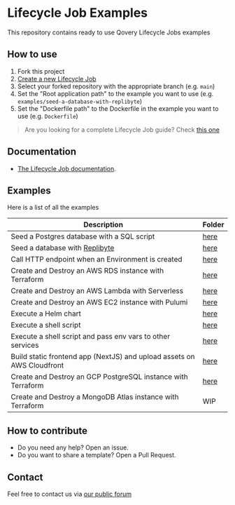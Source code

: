 # Lifecycle Job Examples

This repository contains ready to use Qovery Lifecycle Jobs examples

## How to use

1. Fork this project
2. [Create a new Lifecycle Job](https://hub.qovery.com/docs/using-qovery/configuration/lifecycle-job/)
3. Select your forked repository with the appropriate branch (e.g. `main`)
4. Set the "Root application path" to the example you want to use (e.g. `examples/seed-a-database-with-replibyte`)
5. Set the "Dockerfile path" to the Dockerfile in the example you want to use (e.g. `Dockerfile`)

> Are you looking for a complete Lifecycle Job guide?
> Check [this one](https://hub.qovery.com/guides/tutorial/how-to-use-lifecycle-job-to-deploy-any-kind-of-resources/)

## Documentation

- [The Lifecycle Job documentation](https://hub.qovery.com/docs/using-qovery/configuration/lifecycle-job/).

## Examples

Here is a list of all the examples

| Description                                                            | Folder                                                              |
|------------------------------------------------------------------------|---------------------------------------------------------------------|
| Seed a Postgres database with a SQL script                             | [here](/examples/seed-postgres-database-with-sql-script)            |
| Seed a database with [Replibyte](https://github.com/Qovery/Replibyte)  | [here](/examples/seed-database-with-replibyte)                      |
| Call HTTP endpoint when an Environment is created                      | [here](/examples/call-http-endpoint-when-an-environment-is-created) |
| Create and Destroy an AWS RDS instance with Terraform                  | [here](/examples/aws-rds-with-terraform)                            |
| Create and Destroy an AWS Lambda with Serverless                       | [here](/examples/aws-lambda-with-serverless)                        |
| Create and Destroy an AWS EC2 instance with Pulumi                     | [here](/examples/aws-ec2-with-pulumi)                               |
| Execute a Helm chart                                                   | [here](/examples/helm)                                              |
| Execute a shell script                                                 | [here](/examples/shell-script)                                      |
| Execute a shell script and pass env vars to other services             | [here](/examples/shell-script-with-output-env-vars)                 |
| Build static frontend app (NextJS) and upload assets on AWS Cloudfront | [here](/examples/deploy-nextjs-app-on-cloudfront)                   |
| Create and Destroy an GCP PostgreSQL instance with Terraform           | [here](/examples/gcp-deploy-postgresql)                             |
| Create and Destroy a MongoDB Atlas instance with Terraform             | WIP                                                                 |

## How to contribute

* Do you need any help? Open an issue.
* Do you want to share a template? Open a Pull Request.

## Contact

Feel free to contact us via [our public forum](https://discuss.qovery.com)
